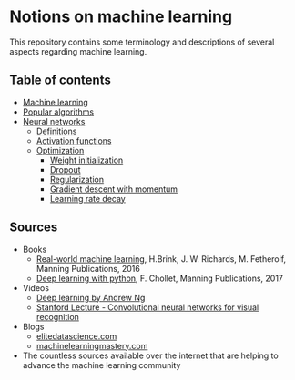 # Notions on machine learning

This repository contains some terminology and descriptions of several aspects regarding machine learning.

## Table of contents

* [Machine learning](pdf/01_machine_learning.pdf)
* [Popular algorithms]()
* [Neural networks]()
    * [Definitions](pdf/03_NN_definitions.pdf)
    * [Activation functions](pdf/03_NN_activations.pdf)
    * [Optimization]()
        * [Weight initialization](pdf/03_NN_optimization_initialization.pdf)
        * [Dropout](pdf/03_NN_optimization_dropout.pdf)
        * [Regularization](pdf/03_NN_optimization_regularization.pdf)
        * [Gradient descent with momentum](pdf/03_NN_optimization_momentum.pdf)
        * [Learning rate decay](pdf/03_NN_optimization_LRdecay.pdf)

## Sources

* Books
    * [Real-world machine learning](https://www.manning.com/books/real-world-machine-learning), H.Brink, J. W. Richards, M. Fetherolf, Manning Publications, 2016
    * [Deep learning with python](https://www.manning.com/books/deep-learning-with-python), F. Chollet, Manning Publications, 2017
* Videos
    * [Deep learning by Andrew Ng](https://www.youtube.com/playlist?list=PLBAGcD3siRDguyYYzhVwZ3tLvOyyG5k6K)
    * [Stanford Lecture - Convolutional neural networks for visual recognition](https://www.youtube.com/playlist?list=PL3FW7Lu3i5JvHM8ljYj-zLfQRF3EO8sYv)
* Blogs
    *  [elitedatascience.com](https://elitedatascience.com/learn-machine-learning)
    *  [machinelearningmastery.com](https://machinelearningmastery.com/blog/)
* The countless sources available over the internet that are helping to advance the machine learning community
